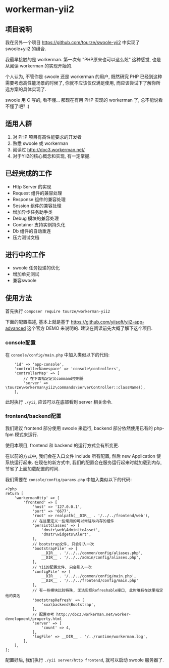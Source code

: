 # workerman-yii2

## 项目说明

我在另外一个项目 https://github.com/tourze/swoole-yii2 中实现了 swoole+yii2 的组合.

我最早接触的是 workerman. 第一次有 "PHP原来也可以这么炫" 这种感觉, 也是从阅读 workerman 的实现开始的.

个人认为, 不管你是 swoole 还是 workerman 的用户, 既然研究 PHP 已经到这种需要考虑高性能场景的时候了, 你就不应该仅仅满足使用, 而应该尝试下了解你所选方案的具体实现了.

swoole 用 C 写的, 看不懂... 那现在有用 PHP 实现的 workerman 了, 总不能说看不懂了吧? :)

## 适用人群

1. 对 PHP 项目有高性能要求的开发者
2. 熟悉 swoole 或 workerman
3. 阅读过 http://doc3.workerman.net/
4. 对于Yii2的核心概念和实现, 有一定掌握.

## 已经完成的工作

* Http Server 的实现
* Request 组件的兼容处理
* Response 组件的兼容处理
* Session 组件的兼容处理
* 增加异步任务助手类
* Debug 模块的兼容处理
* Container 支持实例持久化
* Db 组件的自动重连
* 压力测试文档

## 进行中的工作

* swoole 任务投递的优化
* 增加单元测试
* 兼容swoole

## 使用方法

首先执行 `composer require tourze/workerman-yii2`

下面的配置描述, 基本上就是基于 https://github.com/yiisoft/yii2-app-advanced 这个官方 DEMO 来说明的.
建议在阅读前先大概了解下这个项目.

### console配置

在 `console/config/main.php` 中加入类似以下的代码:

```
    'id' => 'app-console',
    'controllerNamespace' => 'console\controllers',
    'controllerMap' => [
        // 在下面指定定义command控制器
        'server' => \tourze\workerman\yii2\commands\ServerController::className(),
    ],
```

此时执行 `./yii`, 应该可以在底部看到 server 相关命令.

### frontend/backend配置

我们建议 frontend 部分使用 swoole 来运行, backend 部分依然使用已有的 php-fpm 模式来运行.

使用本项目, frontend 和 backend 的运行方式会有所变更.

在以前的方式中, 我们会在入口文件 include 所有配置, 然后 new Application 使系统运行起来.
在现在的新方式中, 我们的配置会在服务运行起来时就加载到内存, 节省了上面加载配置的时间.

我们需要在 `console/config/params.php` 中加入类似以下的代码:

```
<?php
return [
    'workermanHttp' => [
        'frontend' => [
            'host' => '127.0.0.1',
            'port' => '6677',
            'root' => realpath(__DIR__ . '/../../frontend/web'),
            // 在这里定义一些常用的可以常驻与内存的组件
            'persistClasses' => [
                'dmstr\web\AdminLteAsset',
                'dmstr\widgets\Alert',
            ],
            // bootstrap文件, 只会引入一次
            'bootstrapFile' => [
                __DIR__ . '/../../common/config/aliases.php',
                __DIR__ . '/../../admin/config/aliases.php',
            ],
            // Yii的配置文件, 只会引入一次
            'configFile' => [
                __DIR__ . '/../../common/config/main.php',
                __DIR__ . '/../../frontend/config/main.php'
            ],
            // 有一些模块比较特殊, 无法实现Refreshable接口, 此时唯有在这里指定他的类名
            'bootstrapRefresh' => [
                'xxx\backend\Bootstrap',
            ],
            // 配置参考 http://doc3.workerman.net/worker-development/property.html
            'server' => [
                'count' => 4,
            ],
            'logFile' => __DIR__ . '/../runtime/workerman.log',
        ],
    ],
];
```

配置好后, 我们执行 `./yii server/http frontend`, 就可以启动 swoole 服务器了.
